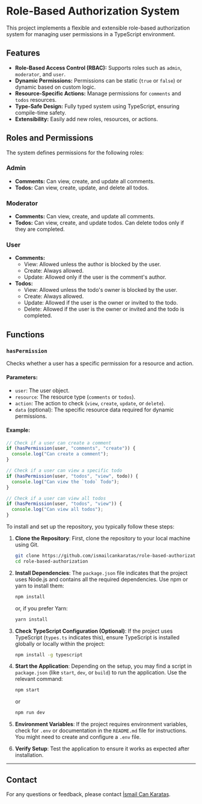 # Role-Based Authorization System

This project implements a flexible and extensible role-based authorization system for managing user permissions in a TypeScript environment.

## Features

- **Role-Based Access Control (RBAC):** Supports roles such as `admin`, `moderator`, and `user`.
- **Dynamic Permissions:** Permissions can be static (`true` or `false`) or dynamic based on custom logic.
- **Resource-Specific Actions:** Manage permissions for `comments` and `todos` resources.
- **Type-Safe Design:** Fully typed system using TypeScript, ensuring compile-time safety.
- **Extensibility:** Easily add new roles, resources, or actions.

## Roles and Permissions

The system defines permissions for the following roles:

### Admin

- **Comments:** Can view, create, and update all comments.
- **Todos:** Can view, create, update, and delete all todos.

### Moderator

- **Comments:** Can view, create, and update all comments.
- **Todos:** Can view, create, and update todos. Can delete todos only if they are completed.

### User

- **Comments:**
  - View: Allowed unless the author is blocked by the user.
  - Create: Always allowed.
  - Update: Allowed only if the user is the comment's author.
- **Todos:**
  - View: Allowed unless the todo's owner is blocked by the user.
  - Create: Always allowed.
  - Update: Allowed if the user is the owner or invited to the todo.
  - Delete: Allowed if the user is the owner or invited and the todo is completed.

## Functions

### `hasPermission`

Checks whether a user has a specific permission for a resource and action.

#### Parameters:

- `user`: The user object.
- `resource`: The resource type (`comments` or `todos`).
- `action`: The action to check (`view`, `create`, `update`, or `delete`).
- `data` (optional): The specific resource data required for dynamic permissions.

#### Example:

```typescript
// Check if a user can create a comment
if (hasPermission(user, "comments", "create")) {
  console.log("Can create a comment");
}

// Check if a user can view a specific todo
if (hasPermission(user, "todos", "view", todo)) {
  console.log("Can view the `todo` Todo");
}

// Check if a user can view all todos
if (hasPermission(user, "todos", "view")) {
  console.log("Can view all todos");
}
```

To install and set up the repository, you typically follow these steps:

1. **Clone the Repository**:
   First, clone the repository to your local machine using Git.
   ```bash
   git clone https://github.com/ismailcankaratas/role-based-authorization.git
   cd role-based-authorization
   ```

2. **Install Dependencies**:
   The `package.json` file indicates that the project uses Node.js and contains all the required dependencies. Use npm or yarn to install them:
   ```bash
   npm install
   ```
   or, if you prefer Yarn:
   ```bash
   yarn install
   ```

3. **Check TypeScript Configuration (Optional)**:
   If the project uses TypeScript (`types.ts` indicates this), ensure TypeScript is installed globally or locally within the project:
   ```bash
   npm install -g typescript
   ```

4. **Start the Application**:
   Depending on the setup, you may find a script in `package.json` (like `start`, `dev`, or `build`) to run the application. Use the relevant command:
   ```bash
   npm start
   ```
   or
   ```bash
   npm run dev
   ```

5. **Environment Variables**:
   If the project requires environment variables, check for `.env` or documentation in the `README.md` file for instructions. You might need to create and configure a `.env` file.

6. **Verify Setup**:
   Test the application to ensure it works as expected after installation.

---

## Contact

For any questions or feedback, please contact [İsmail Can Karataş](https://www.linkedin.com/in/ismailcankaratas/). 
